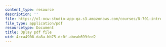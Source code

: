 ```yaml
---
content_type: resource
description: ''
file: https://ol-ocw-studio-app-qa.s3.amazonaws.com/courses/8-701-introduction-to-nuclear-and-particle-physics-fall-2020/4cca4908da8abb75dc0fabeab699fcd2_Xwr97XAqaaU.pdf
file_type: application/pdf
resourcetype: Document
title: 3play pdf file
uid: 4cca4908-da8a-bb75-dc0f-abeab699fcd2
---
```

